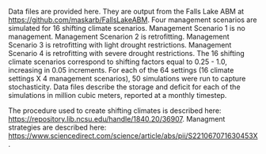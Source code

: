 Data files are provided here. They are output from the Falls Lake ABM at https://github.com/maskarb/FallsLakeABM. Four management scenarios are simulated for 16 shifting climate scenarios. Management Scenario 1 is no management. Management Scenarion 2 is retrofitting. Management Scenario 3 is retrofitting with light drought restrictions. Management Scenario 4 is retrofitting with severe drought restrictions. The 16 shifting climate scenarios correspond to shifting factors equal to 0.25 - 1.0, increasing in 0.05 increments. For each of the 64 settings (16 climate settings X 4 management scenarios), 50 simulations were run to capture stochasticity. Data files describe the storage and deficit for each of the simulations in million cubic meters, reported at a monthly timestep.

The procedure used to create shifting climates is described here: https://repository.lib.ncsu.edu/handle/1840.20/36907. Managment strategies are described here: https://www.sciencedirect.com/science/article/abs/pii/S221067071630453X.

